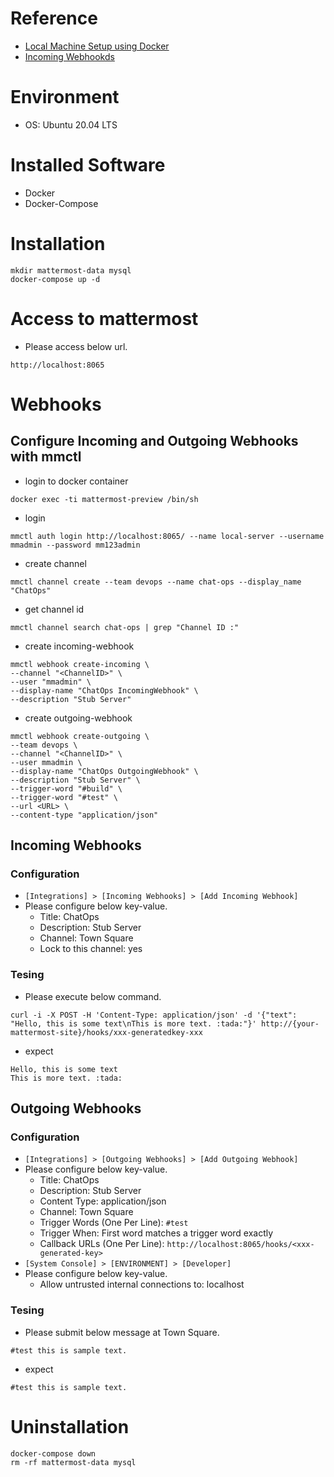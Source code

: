 # Reference

* [Local Machine Setup using Docker](https://docs.mattermost.com/install/setting-up-local-machine-using-docker.html)
* [Incoming Webhookds](https://docs.mattermost.com/developer/webhooks-incoming.html)

# Environment

* OS: Ubuntu 20.04 LTS

# Installed Software

* Docker
* Docker-Compose

# Installation

~~~
mkdir mattermost-data mysql
docker-compose up -d
~~~

# Access to mattermost

* Please access below url.

~~~
http://localhost:8065
~~~

# Webhooks

## Configure Incoming and Outgoing Webhooks with mmctl

* login to docker container

~~~
docker exec -ti mattermost-preview /bin/sh
~~~

* login

~~~
mmctl auth login http://localhost:8065/ --name local-server --username mmadmin --password mm123admin
~~~

* create channel

~~~
mmctl channel create --team devops --name chat-ops --display_name "ChatOps"
~~~

* get channel id

~~~
mmctl channel search chat-ops | grep "Channel ID :"
~~~

* create incoming-webhook

~~~
mmctl webhook create-incoming \
--channel "<ChannelID>" \
--user "mmadmin" \
--display-name "ChatOps IncomingWebhook" \
--description "Stub Server"
~~~

* create outgoing-webhook

~~~
mmctl webhook create-outgoing \
--team devops \
--channel "<ChannelID>" \
--user mmadmin \
--display-name "ChatOps OutgoingWebhook" \
--description "Stub Server" \
--trigger-word "#build" \
--trigger-word "#test" \
--url <URL> \
--content-type "application/json"
~~~

## Incoming Webhooks

### Configuration

* `[Integrations] > [Incoming Webhooks] > [Add Incoming Webhook]`
* Please configure below key-value.
  * Title: ChatOps
  * Description: Stub Server
  * Channel: Town Square
  * Lock to this channel: yes

### Tesing

* Please execute below command.

~~~
curl -i -X POST -H 'Content-Type: application/json' -d '{"text": "Hello, this is some text\nThis is more text. :tada:"}' http://{your-mattermost-site}/hooks/xxx-generatedkey-xxx
~~~

* expect

~~~
Hello, this is some text
This is more text. :tada:
~~~

## Outgoing Webhooks

### Configuration

* `[Integrations] > [Outgoing Webhooks] > [Add Outgoing Webhook]`
* Please configure below key-value.
  * Title: ChatOps
  * Description: Stub Server
  * Content Type: application/json
  * Channel: Town Square
  * Trigger Words (One Per Line): `#test`
  * Trigger When: First word matches a trigger word exactly
  * Callback URLs (One Per Line): `http://localhost:8065/hooks/<xxx-generated-key>`
* `[System Console] > [ENVIRONMENT] > [Developer]`
* Please configure below key-value.
  * Allow untrusted internal connections to: localhost

### Tesing

* Please submit below message at Town Square.

~~~
#test this is sample text.
~~~

* expect

~~~
#test this is sample text.
~~~

# Uninstallation

~~~
docker-compose down
rm -rf mattermost-data mysql
~~~

